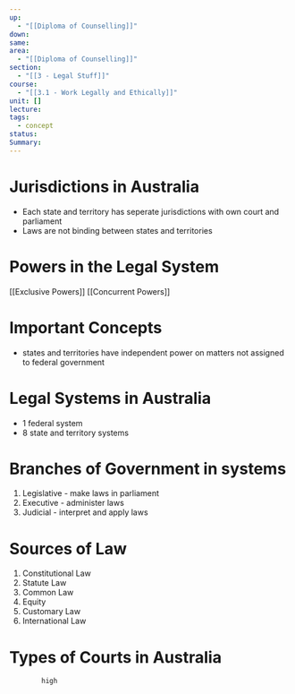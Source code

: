 ```yaml
---
up:
  - "[[Diploma of Counselling]]"
down: 
same: 
area:
  - "[[Diploma of Counselling]]"
section:
  - "[[3 - Legal Stuff]]"
course:
  - "[[3.1 - Work Legally and Ethically]]"
unit: []
lecture: 
tags:
  - concept
status: 
Summary: 
---
```


# Jurisdictions in Australia
- Each state and territory has seperate jurisdictions with own court and parliament
- Laws are not binding between states and territories

# Powers in the Legal System
[[Exclusive Powers]]
[[Concurrent Powers]]

# Important Concepts
- states and territories have independent power on matters not assigned to federal government

# Legal Systems in Australia
- 1 federal system
- 8 state and territory systems

# Branches of Government in systems
1. Legislative - make laws in parliament
2. Executive - administer laws
3. Judicial - interpret and apply laws

# Sources of Law
1. Constitutional Law
2. Statute Law
3. Common Law
4. Equity
5. Customary Law
6. International Law

# Types of Courts in Australia
			high